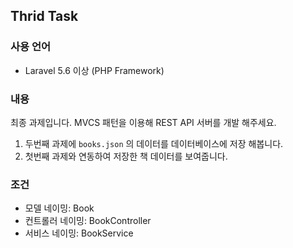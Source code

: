 ## Thrid Task

### 사용 언어
- Laravel 5.6 이상 (PHP Framework)

### 내용
최종 과제입니다. MVCS 패턴을 이용해 REST API 서버를 개발 해주세요.

1. 두번째 과제에 `books.json` 의 데이터를 데이터베이스에 저장 해봅니다. 
2. 첫번째 과제와 연동하여 저장한 책 데이터를 보여줍니다.

### 조건
- 모델 네이밍: Book
- 컨트롤러 네이밍: BookController
- 서비스 네이밍: BookService